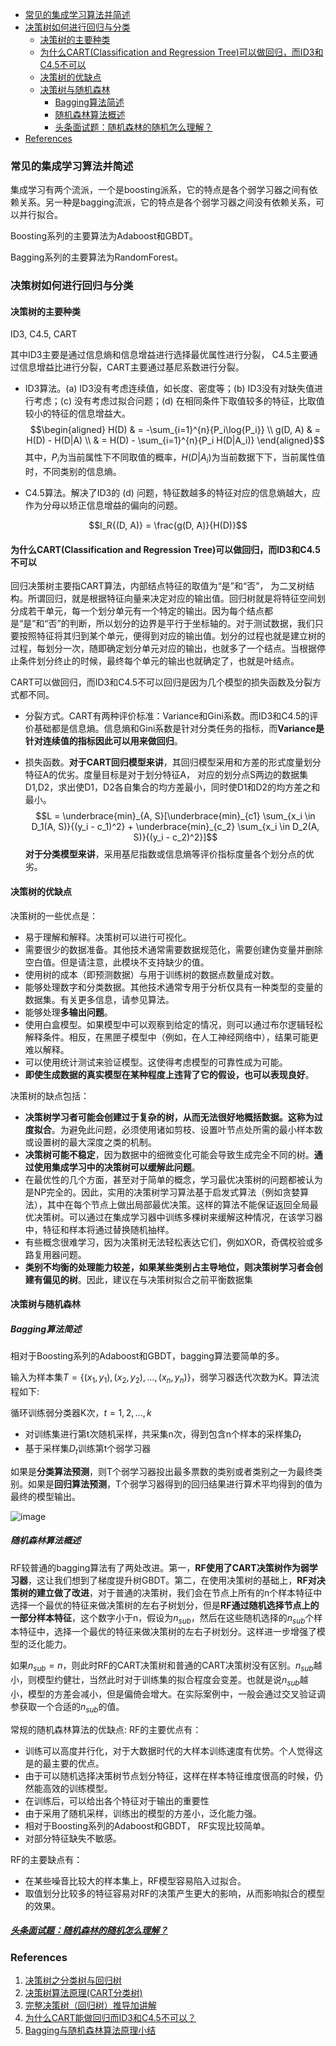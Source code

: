 
<!-- @import "[TOC]" {cmd="toc" depthFrom=1 depthTo=6 orderedList=false} -->

<!-- code_chunk_output -->

- [常见的集成学习算法并简述](#常见的集成学习算法并简述)
- [决策树如何进行回归与分类](#决策树如何进行回归与分类)
  - [决策树的主要种类](#决策树的主要种类)
  - [为什么CART(Classification and Regression Tree)可以做回归，而ID3和C4.5不可以](#为什么cartclassification-and-regression-tree可以做回归而id3和c45不可以)
  - [决策树的优缺点](#决策树的优缺点)
  - [决策树与随机森林](#决策树与随机森林)
    - [Bagging算法简述](#bagging算法简述)
    - [随机森林算法概述](#随机森林算法概述)
    - [头条面试题：随机森林的随机怎么理解？](#头条面试题随机森林的随机怎么理解answers-listmd头条面试题1)
- [References](#references)

<!-- /code_chunk_output -->

### 常见的集成学习算法并简述

集成学习有两个流派，一个是boosting派系，它的特点是各个弱学习器之间有依赖关系。另一种是bagging流派，它的特点是各个弱学习器之间没有依赖关系，可以并行拟合。

Boosting系列的主要算法为Adaboost和GBDT。

Bagging系列的主要算法为RandomForest。

### 决策树如何进行回归与分类

#### 决策树的主要种类

ID3, C4.5, CART

其中ID3主要是通过信息熵和信息增益进行选择最优属性进行分裂， C4.5主要通过信息增益比进行分裂，CART主要通过基尼系数进行分裂。

- ID3算法。(a) ID3没有考虑连续值，如长度、密度等；(b) ID3没有对缺失值进行考虑；(c) 没有考虑过拟合问题；(d) 在相同条件下取值较多的特征，比取值较小的特征的信息增益大。
$$\begin{aligned}
H(D) & = -\sum_{i=1}^{n}{P_i\log{P_i}} \\
g(D, A) & = H(D) - H(D|A) \\ 
        & = H(D) - \sum_{i=1}^{n}{P_i H(D|A_i)}
\end{aligned}$$其中，$P_i$为当前属性下不同取值的概率，$H(D|A_i)$为当前数据下下，当前属性值时，不同类别的信息熵。

- C4.5算法。解决了ID3的 (d) 问题，特征数越多的特征对应的信息熵越大，应作为分母以矫正信息增益的偏向的问题。

$$I_R{(D, A)} = \frac{g(D, A)}{H(D)}$$

#### 为什么CART(Classification and Regression Tree)可以做回归，而ID3和C4.5不可以

回归决策树主要指CART算法，内部结点特征的取值为“是”和“否”， 为二叉树结构。所谓回归，就是根据特征向量来决定对应的输出值。回归树就是将特征空间划分成若干单元，每一个划分单元有一个特定的输出。因为每个结点都是“是”和“否”的判断，所以划分的边界是平行于坐标轴的。对于测试数据，我们只要按照特征将其归到某个单元，便得到对应的输出值。划分的过程也就是建立树的过程，每划分一次，随即确定划分单元对应的输出，也就多了一个结点。当根据停止条件划分终止的时候，最终每个单元的输出也就确定了，也就是叶结点。

CART可以做回归，而ID3和C4.5不可以回归是因为几个模型的损失函数及分裂方式都不同。

- 分裂方式。CART有两种评价标准：Variance和Gini系数。而ID3和C4.5的评价基础都是信息熵。信息熵和Gini系数是针对分类任务的指标，而**Variance是针对连续值的指标因此可以用来做回归**。

- 损失函数。**对于CART回归模型来讲**，其回归模型采用和方差的形式度量划分特征A的优劣。度量目标是对于划分特征A， 对应的划分点S两边的数据集D1,D2，求出使D1，D2各自集合的均方差最小，同时使D1和D2的均方差之和最小。
$$L = \underbrace{min}_{A, S}[\underbrace{min}_{c1} \sum_{x_i \in D_1(A, S)}{(y_i - c_1)^2} + \underbrace{min}_{c_2} \sum_{x_i \in D_2(A, S)}{(y_i - c_2)^2}]$$**对于分类模型来讲**，采用基尼指数或信息熵等评价指标度量各个划分点的优劣。

#### 决策树的优缺点

决策树的一些优点是：
- 易于理解和解释。决策树可以进行可视化。
- 需要很少的数据准备。其他技术通常需要数据规范化，需要创建伪变量并删除空白值。但是请注意，此模块不支持缺少的值。
- 使用树的成本（即预测数据）与用于训练树的数据点数量成对数。
- 能够处理数字和分类数据。其他技术通常专用于分析仅具有一种类型的变量的数据集。有关更多信息，请参见算法。
- 能够处理**多输出问题**。
- 使用白盒模型。如果模型中可以观察到给定的情况，则可以通过布尔逻辑轻松解释条件。相反，在黑匣子模型中（例如，在人工神经网络中），结果可能更难以解释。
- 可以使用统计测试来验证模型。这使得考虑模型的可靠性成为可能。
- **即使生成数据的真实模型在某种程度上违背了它的假设，也可以表现良好**。

决策树的缺点包括：
- **决策树学习者可能会创建过于复杂的树，从而无法很好地概括数据。这称为过度拟合**。为避免此问题，必须使用诸如剪枝、设置叶节点处所需的最小样本数或设置树的最大深度之类的机制。
- **决策树可能不稳定**，因为数据中的细微变化可能会导致生成完全不同的树。**通过使用集成学习中的决策树可以缓解此问题**。
- 在最优性的几个方面，甚至对于简单的概念，学习最优决策树的问题都被认为是NP完全的。因此，实用的决策树学习算法基于启发式算法（例如贪婪算法），其中在每个节点上做出局部最优决策。这样的算法不能保证返回全局最优决策树。可以通过在集成学习器中训练多棵树来缓解这种情况，在该学习器中，特征和样本将通过替换随机抽样。
- 有些概念很难学习，因为决策树无法轻松表达它们，例如XOR，奇偶校验或多路复用器问题。
- **类别不均衡的处理能力较差，如果某些类别占主导地位，则决策树学习者会创建有偏见的树**。因此，建议在与决策树拟合之前平衡数据集

#### 决策树与随机森林

##### Bagging算法简述

相对于Boosting系列的Adaboost和GBDT，bagging算法要简单的多。

输入为样本集$T = \{ (x_1, y_1), (x_2, y_2), ..., (x_n, y_n) \}$，弱学习器迭代次数为K。算法流程如下:

循环训练弱分类器K次，$t=1, 2, ..., k$
- 对训练集进行第t次随机采样，共采集n次，得到包含n个样本的采样集$D_t$
- 基于采样集$D_t$训练第t个弱学习器

如果是**分类算法预测**，则T个弱学习器投出最多票数的类别或者类别之一为最终类别。如果是**回归算法预测**，T个弱学习器得到的回归结果进行算术平均得到的值为最终的模型输出。

![image](./images/Bagging_theory.png)

##### 随机森林算法概述

RF较普通的bagging算法有了两处改进。第一，**RF使用了CART决策树作为弱学习器**，这让我们想到了梯度提升树GBDT。第二，在使用决策树的基础上，**RF对决策树的建立做了改进**，对于普通的决策树，我们会在节点上所有的n个样本特征中选择一个最优的特征来做决策树的左右子树划分，但是**RF通过随机选择节点上的一部分样本特征**，这个数字小于n，假设为$n_{sub}$，然后在这些随机选择的$n_{sub}$个样本特征中，选择一个最优的特征来做决策树的左右子树划分。这样进一步增强了模型的泛化能力。　　　　

如果$n_{sub}=n$，则此时RF的CART决策树和普通的CART决策树没有区别。$n_{sub}$越小，则模型约健壮，当然此时对于训练集的拟合程度会变差。也就是说$n_{sub}$越小，模型的方差会减小，但是偏倚会增大。在实际案例中，一般会通过交叉验证调参获取一个合适的$n_{sub}$的值。

常规的随机森林算法的优缺点:
RF的主要优点有：
- 训练可以高度并行化，对于大数据时代的大样本训练速度有优势。个人觉得这是的最主要的优点。
- 由于可以随机选择决策树节点划分特征，这样在样本特征维度很高的时候，仍然能高效的训练模型。
- 在训练后，可以给出各个特征对于输出的重要性
- 由于采用了随机采样，训练出的模型的方差小，泛化能力强。
- 相对于Boosting系列的Adaboost和GBDT， RF实现比较简单。
- 对部分特征缺失不敏感。

RF的主要缺点有：
- 在某些噪音比较大的样本集上，RF模型容易陷入过拟合。
- 取值划分比较多的特征容易对RF的决策产生更大的影响，从而影响拟合的模型的效果。

##### [头条面试题：随机森林的随机怎么理解？](Answers-list.md#头条面试题1)


### References

1. [决策树之分类树与回归树](https://blog.csdn.net/qq_42451635/article/details/82146067)
1. [决策树算法原理(CART分类树)](https://www.cnblogs.com/keye/p/10564914.html)
1. [完整决策树（回归树）推导加讲解](https://zhuanlan.zhihu.com/p/79840239)
1. [为什么CART能做回归而ID3和C4.5不可以？](https://www.zhihu.com/question/299719792)
1. [Bagging与随机森林算法原理小结](https://www.cnblogs.com/pinard/p/6156009.html)
